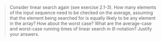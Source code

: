 > Consider linear search again (see exercise 2.1-3). How many elements of the
> input sequence need to be checked on the average, assuming that the element
> being searched for is equally likely to be any element in the array? How
> about the worst case? What are the average-case and worst-case running times
> of linear search in $\Theta$-notation? Justify your answers.

